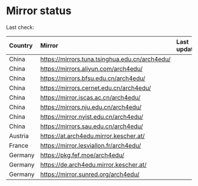 <script src="./time.js"></script>
# Mirror status
Last check: <script type="text/javascript">localize(1715037486.9327745);</script>

|Country|Mirror|Last update|
|:------|:-----|:----------|
|China|https://mirrors.tuna.tsinghua.edu.cn/arch4edu/|<script type="text/javascript">localize(1715020385);</script>|
|China|https://mirrors.aliyun.com/arch4edu/|<script type="text/javascript">localize(1714977227);</script>|
|China|https://mirrors.bfsu.edu.cn/arch4edu/|<script type="text/javascript">localize(1715020385);</script>|
|China|https://mirrors.cernet.edu.cn/arch4edu/|<script type="text/javascript">localize(1714977227);</script>|
|China|https://mirror.iscas.ac.cn/arch4edu/|<script type="text/javascript">localize(1714977227);</script>|
|China|https://mirrors.nju.edu.cn/arch4edu/|<script type="text/javascript">localize(1714933749);</script>|
|China|https://mirror.nyist.edu.cn/arch4edu/|<script type="text/javascript">localize(1715020385);</script>|
|China|https://mirrors.sau.edu.cn/arch4edu/|<script type="text/javascript">localize(1715020385);</script>|
|Austria|https://at.arch4edu.mirror.kescher.at/|<script type="text/javascript">localize(1715020385);</script>|
|France|https://mirror.lesviallon.fr/arch4edu/|<script type="text/javascript">localize(1714977227);</script>|
|Germany|https://pkg.fef.moe/arch4edu/|<script type="text/javascript">localize(1715020385);</script>|
|Germany|https://de.arch4edu.mirror.kescher.at/|<script type="text/javascript">localize(1715020385);</script>|
|Germany|https://mirror.sunred.org/arch4edu/|<script type="text/javascript">localize(1715020385);</script>|

<script src="./tablefilter/tablefilter.js"></script>
<script src="./table.js"></script>